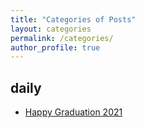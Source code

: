 ```yaml
---
title: "Categories of Posts"
layout: categories
permalink: /categories/
author_profile: true
---
```


## daily

- [Happy Graduation 2021](/portfolio/first/)